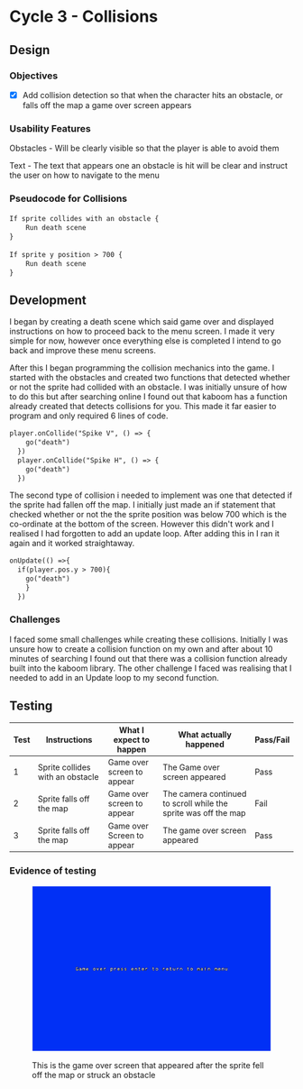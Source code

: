# Cycle 3 - Collisions

## Design

### Objectives

* [x] Add collision detection so that when the character hits an obstacle,  or falls off the map a game over screen appears

### Usability Features

Obstacles - Will be clearly visible so that the player is able to avoid them

Text - The text that appears one an obstacle is hit will be clear and instruct the user on how to navigate to the menu

### Pseudocode for  Collisions

```
If sprite collides with an obstacle {
    Run death scene
}

If sprite y position > 700 {
    Run death scene
}
```

## Development

I began by creating a death scene which said game over and displayed instructions on how to proceed back to the menu screen. I made it very simple for now, however once everything else is completed I intend to go back and improve these menu screens.&#x20;

After this I began programming the collision mechanics into the game. I started with the obstacles and created two functions that detected whether or not the sprite had collided with an obstacle. I was initially unsure of how to do this but after searching online I found out that kaboom has a function already created that detects collisions for you. This made it far easier to program and only required 6 lines of code.

```
player.onCollide("Spike V", () => {
    go("death")
  })
  player.onCollide("Spike H", () => {
    go("death")
  })
```

The second type of collision i needed to implement was one that detected if the sprite had fallen off the map. I initially just made an if statement that checked whether or not the the sprite position was below 700 which is the co-ordinate at the bottom of the screen. However this didn't work and I realised I had forgotten to add an update loop. After adding this in I ran it again and it worked straightaway.

```
onUpdate(() =>{
  if(player.pos.y > 700){
    go("death")
    }
  })
```

### Challenges

I faced some small challenges while creating these collisions. Initially I was unsure how to create a collision function on my own and after about 10 minutes of searching I found out that there was a collision function already built into the kaboom library. The other challenge I faced was realising that I needed to add in an Update loop to my second function.&#x20;

## Testing

| Test | Instructions                     | What I expect to happen    | What actually happened                                          | Pass/Fail |
| ---- | -------------------------------- | -------------------------- | --------------------------------------------------------------- | --------- |
| 1    | Sprite collides with an obstacle | Game over screen to appear | The Game over screen appeared                                   | Pass      |
| 2    | Sprite falls off the map         | Game over screen to appear | The camera continued to scroll while the sprite was off the map | Fail      |
| 3    | Sprite falls off the map         | Game over Screen to appear | The game over screen appeared                                   | Pass      |

### Evidence of testing

<figure><img src="../.gitbook/assets/Screenshot 2022-08-28 at 17.01.31.png" alt=""><figcaption><p>This is the game over screen that appeared after the sprite fell off the map or struck an obstacle</p></figcaption></figure>
